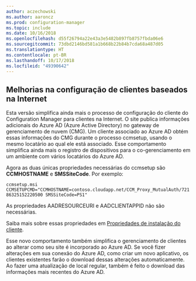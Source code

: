 ```yaml
---
author: aczechowski
ms.author: aaroncz
ms.prod: configuration-manager
ms.topic: include
ms.date: 10/16/2018
ms.openlocfilehash: d55f26794a22e43a3e5482b897fb8757fbda06e6
ms.sourcegitcommit: 73dbd2146bd581a1b668b22b84b7cda68a487d05
ms.translationtype: HT
ms.contentlocale: pt-BR
ms.lasthandoff: 10/17/2018
ms.locfileid: "49390642"
---
```

## <a name="bkmk_cmg"></a> Melhorias na configuração de clientes baseados na Internet
<!--1359181-->

Esta versão simplifica ainda mais o processo de configuração do cliente do Configuration Manager para clientes na Internet. O site publica informações adicionais do Azure AD (Azure Active Directory) no gateway de gerenciamento de nuvem (CMG). Um cliente associado ao Azure AD obtém essas informações do CMG durante o processo ccmsetup, usando o mesmo locatário ao qual ele está associado. Esse comportamento simplifica ainda mais o registro de dispositivos para o co-gerenciamento em um ambiente com vários locatários do Azure AD. 

Agora as duas únicas propriedades necessárias do ccmsetup são **CCMHOSTNAME** e **SMSSiteCode**. Por exemplo:

`ccmsetup.msi CCMSETUPCMD="CCMHOSTNAME=contoso.cloudapp.net/CCM_Proxy_MutualAuth/72186325152220500 SMSSiteCode=PS1"`

As propriedades AADRESOURCEURI e AADCLIENTAPPID não são necessárias.

Saiba mais sobre essas propriedades em [Propriedades de instalação do cliente](/sccm/core/clients/deploy/about-client-installation-properties).

Esse novo comportamento também simplifica o gerenciamento de clientes ao alterar como seu site é incorporado ao Azure AD. Se você fizer alterações em sua conexão do Azure AD, como criar um novo aplicativo, os clientes existentes farão o download dessas alterações automaticamente. Ao fazer uma atualização de local regular, também é feito o download das informações mais recentes do Azure AD.


